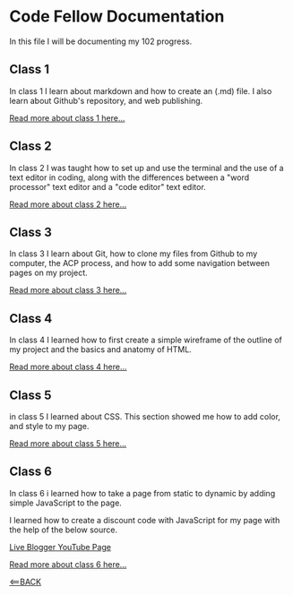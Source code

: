 # Code Fellow Documentation

In this file I will be documenting my 102 progress.

## Class 1

In class 1 I learn about markdown and how to create an (.md) file. I also learn about Github's repository, and web publishing.

[Read more about class 1 here...](class1reading.md)

## Class 2

In class 2 I was taught how to set up and use the terminal and the use of a text editor in coding, along with the differences between a "word processor" text editor and a "code editor" text editor.

[Read more about class 2 here...](class2reading.md)

## Class 3

In class 3 I learn about Git, how to clone my files from Github to my computer, the ACP process, and how to add some navigation between pages on my project.

[Read more about class 3 here...](class3reading.md)

## Class 4

In class 4 I learned how to first create a simple wireframe of the outline of my project and the basics and anatomy of HTML.

[Read more about class 4 here...](class4reading.md)

## Class 5

in class 5 I learned about CSS. This section showed me how to add color, and style to my page.

[Read more about class 5 here...](class5reading.md)

## Class 6

In class 6 i learned how to take a page from static to dynamic by adding simple JavaScript to the page.

I learned how to create a discount code with JavaScript for my page with the help of the below source.

[Live Blogger YouTube Page](https://www.youtube.com/watch?v=hqt12BSh-WQ)

[Read more about class 6 here...](class6reading.md)

[<==BACK](README.md)
